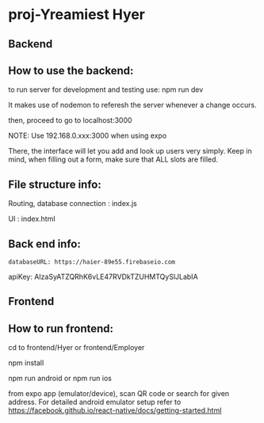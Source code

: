# proj-Yreamiest Hyer

## Backend
## How to use the backend:

to run server for development and testing use: 
npm run dev

It makes use of nodemon to referesh the server whenever a change occurs.

then, proceed to go to localhost:3000

NOTE: Use 192.168.0.xxx:3000 when using expo

There, the interface will let you add and look up users very simply. Keep in mind, when filling out a form, make sure that ALL slots are filled.

## File structure info:

Routing, database connection : index.js

UI : index.html

## Back end info:

	databaseURL: https://haier-89e55.firebaseio.com
  
  apiKey: AIzaSyATZQRhK6vLE47RVDkTZUHMTQySlJLabIA
  


## Frontend
## How to run frontend:

cd to frontend/Hyer or frontend/Employer

npm install

npm run android or npm run ios

from expo app (emulator/device), scan QR code or search for given address. For detailed android emulator setup refer to https://facebook.github.io/react-native/docs/getting-started.html
